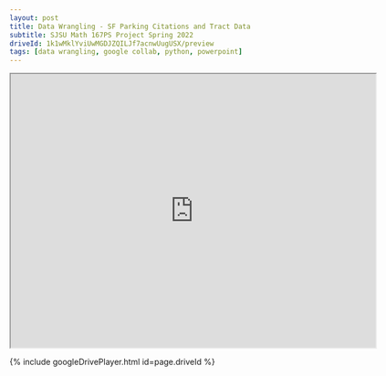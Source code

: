```yaml
---
layout: post
title: Data Wrangling - SF Parking Citations and Tract Data
subtitle: SJSU Math 167PS Project Spring 2022
driveId: 1k1wMklYviUwMGDJZQILJf7acnwUugUSX/preview
tags: [data wrangling, google collab, python, powerpoint]
---
```


<iframe src="https://drive.google.com/file/d/1k1wMklYviUwMGDJZQILJf7acnwUugUSX/preview" width="640" height="480" allow="autoplay"></iframe>

{% include googleDrivePlayer.html id=page.driveId %}



